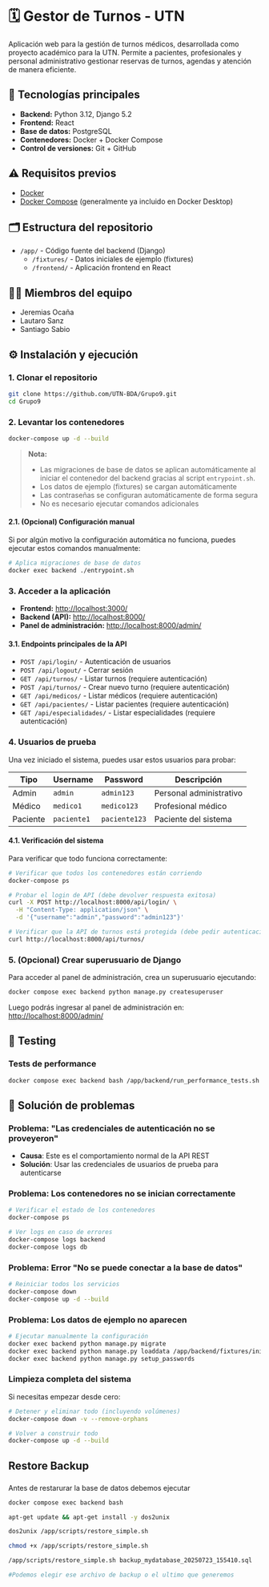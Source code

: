 # 🗓️ Gestor de Turnos - UTN

Aplicación web para la gestión de turnos médicos, desarrollada como proyecto académico para la UTN. Permite a pacientes, profesionales y personal administrativo gestionar reservas de turnos, agendas y atención de manera eficiente.

## 🚀 Tecnologías principales

- **Backend:** Python 3.12, Django 5.2
- **Frontend:** React
- **Base de datos:** PostgreSQL
- **Contenedores:** Docker + Docker Compose
- **Control de versiones:** Git + GitHub

## ⚠️ Requisitos previos

- [Docker](https://docs.docker.com/get-docker/)
- [Docker Compose](https://docs.docker.com/compose/install/) (generalmente ya incluido en Docker Desktop)

## 🗂️ Estructura del repositorio

- `/app/` - Código fuente del backend (Django)
  - `/fixtures/` - Datos iniciales de ejemplo (fixtures)
  - `/frontend/` - Aplicación frontend en React

## 👨‍💻 Miembros del equipo

- Jeremias Ocaña
- Lautaro Sanz
- Santiago Sabio

## ⚙️ Instalación y ejecución

### 1. Clonar el repositorio

```bash
git clone https://github.com/UTN-BDA/Grupo9.git
cd Grupo9
```

### 2. Levantar los contenedores

```bash
docker-compose up -d --build
```

> **Nota:**  
> - Las migraciones de base de datos se aplican automáticamente al iniciar el contenedor del backend gracias al script `entrypoint.sh`. 
> - Los datos de ejemplo (fixtures) se cargan automáticamente
> - Las contraseñas se configuran automáticamente de forma segura
> - No es necesario ejecutar comandos adicionales

#### 2.1. (Opcional) Configuración manual

Si por algún motivo la configuración automática no funciona, puedes ejecutar estos comandos manualmente:

```bash
# Aplica migraciones de base de datos
docker exec backend ./entrypoint.sh
```

### 3. Acceder a la aplicación

- **Frontend:** [http://localhost:3000/](http://localhost:3000/)
- **Backend (API):** [http://localhost:8000/](http://localhost:8000/)
- **Panel de administración:** [http://localhost:8000/admin/](http://localhost:8000/admin/)

#### 3.1. Endpoints principales de la API

- `POST /api/login/` - Autenticación de usuarios
- `POST /api/logout/` - Cerrar sesión
- `GET /api/turnos/` - Listar turnos (requiere autenticación)
- `POST /api/turnos/` - Crear nuevo turno (requiere autenticación)
- `GET /api/medicos/` - Listar médicos (requiere autenticación)
- `GET /api/pacientes/` - Listar pacientes (requiere autenticación)
- `GET /api/especialidades/` - Listar especialidades (requiere autenticación)

### 4. Usuarios de prueba

Una vez iniciado el sistema, puedes usar estos usuarios para probar:

| Tipo | Username | Password | Descripción |
|------|----------|----------|-------------|
| Admin | `admin` | `admin123` | Personal administrativo |
| Médico | `medico1` | `medico123` | Profesional médico |
| Paciente | `paciente1` | `paciente123` | Paciente del sistema |

#### 4.1. Verificación del sistema

Para verificar que todo funciona correctamente:

```bash
# Verificar que todos los contenedores están corriendo
docker-compose ps

# Probar el login de API (debe devolver respuesta exitosa)
curl -X POST http://localhost:8000/api/login/ \
  -H "Content-Type: application/json" \
  -d '{"username":"admin","password":"admin123"}'

# Verificar que la API de turnos está protegida (debe pedir autenticación)
curl http://localhost:8000/api/turnos/
```

### 5. (Opcional) Crear superusuario de Django

Para acceder al panel de administración, crea un superusuario ejecutando:

```bash
docker compose exec backend python manage.py createsuperuser
```

Luego podrás ingresar al panel de administración en: [http://localhost:8000/admin/](http://localhost:8000/admin/)

## 🧪 Testing

### Tests de performance

```bash
docker compose exec backend bash /app/backend/run_performance_tests.sh
```

## 🔧 Solución de problemas

### Problema: "Las credenciales de autenticación no se proveyeron"
- **Causa**: Este es el comportamiento normal de la API REST
- **Solución**: Usar las credenciales de usuarios de prueba para autenticarse

### Problema: Los contenedores no se inician correctamente
```bash
# Verificar el estado de los contenedores
docker-compose ps

# Ver logs en caso de errores
docker-compose logs backend
docker-compose logs db
```

### Problema: Error "No se puede conectar a la base de datos"
```bash
# Reiniciar todos los servicios
docker-compose down
docker-compose up -d --build
```

### Problema: Los datos de ejemplo no aparecen
```bash
# Ejecutar manualmente la configuración
docker exec backend python manage.py migrate
docker exec backend python manage.py loaddata /app/backend/fixtures/initial_data.json
docker exec backend python manage.py setup_passwords
```

### Limpieza completa del sistema
Si necesitas empezar desde cero:
```bash
# Detener y eliminar todo (incluyendo volúmenes)
docker-compose down -v --remove-orphans

# Volver a construir todo
docker-compose up -d --build
```

## Restore Backup

###


Antes de restarurar la base de datos debemos ejecutar


```bash
docker compose exec backend bash
```

```bash
apt-get update && apt-get install -y dos2unix

dos2unix /app/scripts/restore_simple.sh

chmod +x /app/scripts/restore_simple.sh

/app/scripts/restore_simple.sh backup_mydatabase_20250723_155410.sql

#Podemos elegir ese archivo de backup o el ultimo que generemos
```
